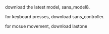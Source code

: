 download the latest model, sans_model8.

for keyboard presses, download sans_controller.

for mosue movement, download lastone
